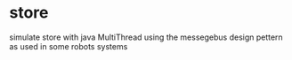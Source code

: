 # store
simulate store with java MultiThread using the messegebus design pettern as used in some robots systems
